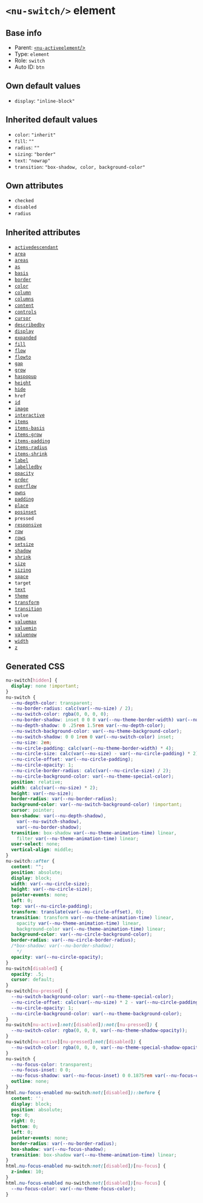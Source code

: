 # `<nu-switch/>` element

## Base info
* Parent: [`<nu-activeelement`/>](./nu-activeelement.md)
* Type: `element`
* Role: `switch`
* Auto ID: `btn`


## Own default values
* `display`: `"inline-block"`

## Inherited default values
* `color`: `"inherit"`
* `fill`: `""`
* `radius`: `""`
* `sizing`: `"border"`
* `text`: `"nowrap"`
* `transition`: `"box-shadow, color, background-color"`


## Own attributes
* `checked`
* `disabled`
* `radius`


## Inherited attributes
* [`activedescendant`](../attributes/activedescendant.md)
* [`area`](../attributes/area.md)
* [`areas`](../attributes/areas.md)
* [`as`](../attributes/as.md)
* [`basis`](../attributes/basis.md)
* [`border`](../attributes/border.md)
* [`color`](../attributes/color.md)
* [`column`](../attributes/column.md)
* [`columns`](../attributes/columns.md)
* [`content`](../attributes/content.md)
* [`controls`](../attributes/controls.md)
* [`cursor`](../attributes/cursor.md)
* [`describedby`](../attributes/describedby.md)
* [`display`](../attributes/display.md)
* [`expanded`](../attributes/expanded.md)
* [`fill`](../attributes/fill.md)
* [`flow`](../attributes/flow.md)
* [`flowto`](../attributes/flowto.md)
* [`gap`](../attributes/gap.md)
* [`grow`](../attributes/grow.md)
* [`haspopup`](../attributes/haspopup.md)
* [`height`](../attributes/height.md)
* [`hide`](../attributes/hide.md)
* `href`
* [`id`](../attributes/id.md)
* [`image`](../attributes/image.md)
* [`interactive`](../attributes/interactive.md)
* [`items`](../attributes/items.md)
* [`items-basis`](../attributes/items-basis.md)
* [`items-grow`](../attributes/items-grow.md)
* [`items-padding`](../attributes/items-padding.md)
* [`items-radius`](../attributes/items-radius.md)
* [`items-shrink`](../attributes/items-shrink.md)
* [`label`](../attributes/label.md)
* [`labelledby`](../attributes/labelledby.md)
* [`opacity`](../attributes/opacity.md)
* [`order`](../attributes/order.md)
* [`overflow`](../attributes/overflow.md)
* [`owns`](../attributes/owns.md)
* [`padding`](../attributes/padding.md)
* [`place`](../attributes/place.md)
* [`posinset`](../attributes/posinset.md)
* `pressed`
* [`responsive`](../attributes/responsive.md)
* [`row`](../attributes/row.md)
* [`rows`](../attributes/rows.md)
* [`setsize`](../attributes/setsize.md)
* [`shadow`](../attributes/shadow.md)
* [`shrink`](../attributes/shrink.md)
* [`size`](../attributes/size.md)
* [`sizing`](../attributes/sizing.md)
* [`space`](../attributes/space.md)
* `target`
* [`text`](../attributes/text.md)
* [`theme`](../attributes/theme.md)
* [`transform`](../attributes/transform.md)
* [`transition`](../attributes/transition.md)
* `value`
* [`valuemax`](../attributes/valuemax.md)
* [`valuemin`](../attributes/valuemin.md)
* [`valuenow`](../attributes/valuenow.md)
* [`width`](../attributes/width.md)
* [`z`](../attributes/z.md)

## Generated CSS
```css
nu-switch[hidden] {
  display: none !important;
}
nu-switch {
  --nu-depth-color: transparent;
  --nu-border-radius: calc(var(--nu-size) / 2);
  --nu-switch-color: rgba(0, 0, 0, 0);
  --nu-border-shadow: inset 0 0 0 var(--nu-theme-border-width) var(--nu-theme-border-color);
  --nu-depth-shadow: 0 .25rem 1.5rem var(--nu-depth-color);
  --nu-switch-background-color: var(--nu-theme-background-color);
  --nu-switch-shadow: 0 0 1rem 0 var(--nu-switch-color) inset;
  --nu-size: 2em;
  --nu-circle-padding: calc(var(--nu-theme-border-width) * 4);
  --nu-circle-size: calc(var(--nu-size) - var(--nu-circle-padding) * 2);
  --nu-circle-offset: var(--nu-circle-padding);
  --nu-circle-opacity: 1;
  --nu-circle-border-radius: calc(var(--nu-circle-size) / 2);
  --nu-circle-background-color: var(--nu-theme-special-color);
  position: relative;
  width: calc(var(--nu-size) * 2);
  height: var(--nu-size);
  border-radius: var(--nu-border-radius);
  background-color: var(--nu-switch-background-color) !important;
  cursor: pointer;
  box-shadow: var(--nu-depth-shadow),
    var(--nu-switch-shadow),
    var(--nu-border-shadow);
  transition: box-shadow var(--nu-theme-animation-time) linear,
    filter var(--nu-theme-animation-time) linear;
  user-select: none;
  vertical-align: middle;
}
nu-switch::after {
  content: "";
  position: absolute;
  display: block;
  width: var(--nu-circle-size);
  height: var(--nu-circle-size);
  pointer-events: none;
  left: 0;
  top: var(--nu-circle-padding);
  transform: translate(var(--nu-circle-offset), 0);
  transition: transform var(--nu-theme-animation-time) linear,
    opacity var(--nu-theme-animation-time) linear,
    background-color var(--nu-theme-animation-time) linear;
  background-color: var(--nu-circle-background-color);
  border-radius: var(--nu-circle-border-radius);
  /*box-shadow: var(--nu-border-shadow);
    */
  opacity: var(--nu-circle-opacity);
}
nu-switch[disabled] {
  opacity: .5;
  cursor: default;
}
nu-switch[nu-pressed] {
  --nu-switch-background-color: var(--nu-theme-special-color);
  --nu-circle-offset: calc(var(--nu-size) * 2 - var(--nu-circle-padding) - var(--nu-circle-size));
  --nu-circle-opacity: 1;
  --nu-circle-background-color: var(--nu-theme-background-color);
}
nu-switch[nu-active]:not([disabled]):not([nu-pressed]) {
  --nu-switch-color: rgba(0, 0, 0, var(--nu-theme-shadow-opacity));
}
nu-switch[nu-active][nu-pressed]:not([disabled]) {
  --nu-switch-color: rgba(0, 0, 0, var(--nu-theme-special-shadow-opacity));
}
nu-switch {
  --nu-focus-color: transparent;
  --nu-focus-inset: 0 0;
  --nu-focus-shadow: var(--nu-focus-inset) 0 0.1875rem var(--nu-focus-color);
  outline: none;
}
html.nu-focus-enabled nu-switch:not([disabled])::before {
  content: '';
  display: block;
  position: absolute;
  top: 0;
  right: 0;
  bottom: 0;
  left: 0;
  pointer-events: none;
  border-radius: var(--nu-border-radius);
  box-shadow: var(--nu-focus-shadow);
  transition: box-shadow var(--nu-theme-animation-time) linear;
}
html.nu-focus-enabled nu-switch:not([disabled])[nu-focus] {
  z-index: 10;
}
html.nu-focus-enabled nu-switch:not([disabled])[nu-focus] {
  --nu-focus-color: var(--nu-theme-focus-color);
}
```
